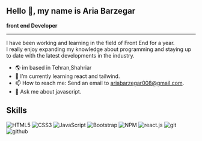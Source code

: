 ## Hello 👋, my name is Aria Barzegar 

<b>front end Developer</b>
- - - - - - - - - 
<p>
I have been working and learning in the field of Front End for a year.<br>
I really enjoy expanding my knowledge about programming and staying up to date with the latest developments in the industry.</p>

- 🌎 im based in Tehran,Shahriar
- 🌱 I’m currently learning react and tailwind.
- 📫 How to reach me: Send an email to ariabarzegar008@gmail.com.
- 💬 Ask me about javascript.

<h2><b>Skills</b></h2>

![HTML5](https://img.shields.io/badge/html5-%23E34F26.svg?style=flat-square&logo=html5&logoColor=white) ![CSS3](https://img.shields.io/badge/css3-%231572B6.svg?style=flat-square&logo=css3&logoColor=white) ![JavaScript](https://img.shields.io/badge/javascript-%23323330.svg?style=flat-square&logo=javascript&logoColor=%23F7DF1E) ![Bootstrap](https://img.shields.io/badge/bootstrap-%23563D7C.svg?style=flat-square&logo=bootstrap&logoColor=white)  ![NPM](https://img.shields.io/badge/NPM-%23000000.svg?style=flat-square&logo=npm&logoColor=white) 
![react.js](https://img.shields.io/badge/React.js-%2335495e.svg?style=flat-square&logo=react&logoColor=%234FC08D)
![git](https://img.shields.io/badge/git-%23E34F26.svg?style=flat-&logo=git&logoColor=black)
![github](https://img.shields.io/badge/github-%23323330.svg?style=&logo=github&logoColor=white)



